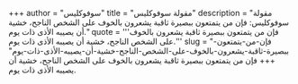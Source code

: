+++
author = "سوفوكليس"
title = "مقولة سوفوكليس"
description = "مقولة سوفوكليس: فإن من يتمتعون ببصيرة ثاقبة يشعرون بالخوف على الشخص الناجح، خشية أن يصيبه الأذى ذات يوم."
quote = '''فإن من يتمتعون ببصيرة ثاقبة يشعرون بالخوف على الشخص الناجح، خشية أن يصيبه الأذى ذات يوم.''' 
slug = "فإن-من-يتمتعون-ببصيرة-ثاقبة-يشعرون-بالخوف-على-الشخص-الناجح-خشية-أن-يصيبه-الأذى-ذات-يوم"
+++
فإن من يتمتعون ببصيرة ثاقبة يشعرون بالخوف على الشخص الناجح، خشية أن يصيبه الأذى ذات يوم.
